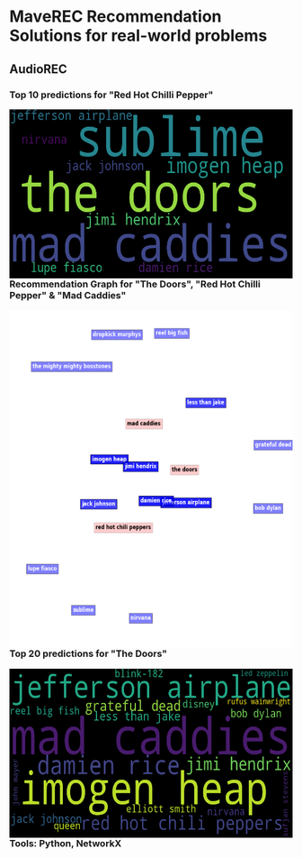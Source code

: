 # MaveREC Recommendation Solutions for real-world problems

## AudioREC
### Top 10 predictions for "Red Hot Chilli Pepper"
<img style="float:left;" src="AudioREC/images/red hot chili peppers-k10-test_pred.png" width=600 height=300 align='center'>

### Recommendation Graph for "The Doors", "Red Hot Chilli Pepper" & "Mad Caddies"
<img style="float:right;" src="AudioREC/images/graph-my.png.png" width=600 height=600>

### Top 20 predictions for "The Doors"
<img style="float:left;" src="AudioREC/images/the doors-k20-test2.png" width=600 height=300 align='center'>

### Tools: Python, NetworkX
